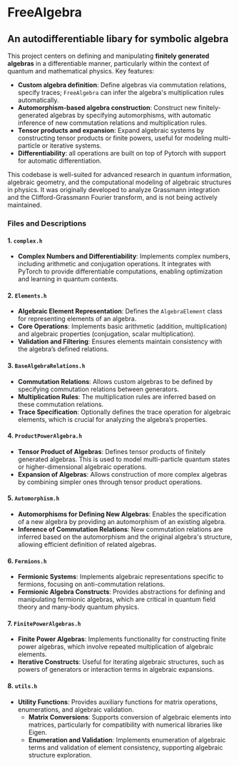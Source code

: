 # FreeAlgebra
## An autodifferentiable libary for symbolic algebra

This project centers on defining and manipulating **finitely generated algebras** in a differentiable manner, particularly within the context of quantum and mathematical physics. Key features:
- **Custom algebra definition**: Define algebras via commutation relations, specify traces; `FreeAlgebra` can infer the algebra's multiplication rules automatically.
- **Automorphism-based algebra construction**: Construct new finitely-generated algebras by specifying automorphisms, with automatic inference of new commutation relations and multiplication rules. 
- **Tensor products and expansion**: Expand algebraic systems by constructing tensor products or finite powers, useful for modeling multi-particle or iterative systems.
- **Differentiability**: all operations are built on top of Pytorch with support for automatic differentiation. 

This codebase is well-suited for advanced research in quantum information, algebraic geometry, and the computational modeling of algebraic structures in physics. It was originally developed to analyze Grassmann integration and the Clifford-Grassmann Fourier transform, and is not being actively maintained. 

### Files and Descriptions

#### 1. `complex.h`
- **Complex Numbers and Differentiability**: Implements complex numbers, including arithmetic and conjugation operations. It integrates with PyTorch to provide differentiable computations, enabling optimization and learning in quantum contexts.

#### 2. `Elements.h`
- **Algebraic Element Representation**: Defines the `AlgebraElement` class for representing elements of an algebra.
- **Core Operations**: Implements basic arithmetic (addition, multiplication) and algebraic properties (conjugation, scalar multiplication).
- **Validation and Filtering**: Ensures elements maintain consistency with the algebra’s defined relations.

#### 3. `BaseAlgebraRelations.h`
- **Commutation Relations**: Allows custom algebras to be defined by specifying commutation relations between generators.
- **Multiplication Rules**: The multiplication rules are inferred based on these commutation relations.
- **Trace Specification**: Optionally defines the trace operation for algebraic elements, which is crucial for analyzing the algebra’s properties.

#### 4. `ProductPowerAlgebra.h`
- **Tensor Product of Algebras**: Defines tensor products of finitely generated algebras. This is used to model multi-particle quantum states or higher-dimensional algebraic operations.
- **Expansion of Algebras**: Allows construction of more complex algebras by combining simpler ones through tensor product operations.

#### 5. `Automorphism.h`
- **Automorphisms for Defining New Algebras**: Enables the specification of a new algebra by providing an automorphism of an existing algebra.
- **Inference of Commutation Relations**: New commutation relations are inferred based on the automorphism and the original algebra's structure, allowing efficient definition of related algebras.

#### 6. `Fermions.h`
- **Fermionic Systems**: Implements algebraic representations specific to fermions, focusing on anti-commutation relations.
- **Fermionic Algebra Constructs**: Provides abstractions for defining and manipulating fermionic algebras, which are critical in quantum field theory and many-body quantum physics.

#### 7. `FinitePowerAlgebras.h`
- **Finite Power Algebras**: Implements functionality for constructing finite power algebras, which involve repeated multiplication of algebraic elements.
- **Iterative Constructs**: Useful for iterating algebraic structures, such as powers of generators or interaction terms in algebraic expansions.

#### 8. `utils.h`
- **Utility Functions**: Provides auxiliary functions for matrix operations, enumerations, and algebraic validation.
  - **Matrix Conversions**: Supports conversion of algebraic elements into matrices, particularly for compatibility with numerical libraries like Eigen.
  - **Enumeration and Validation**: Implements enumeration of algebraic terms and validation of element consistency, supporting algebraic structure exploration.